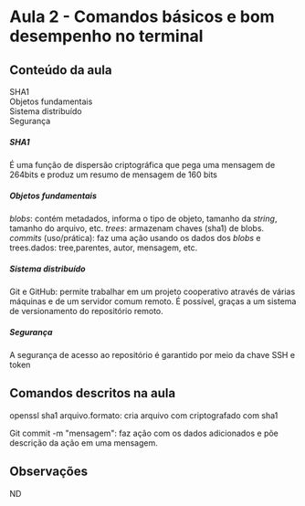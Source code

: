 

# Aula 2 -  **Comandos básicos e bom desempenho no terminal**  



## Conteúdo da aula
SHA1  
Objetos fundamentais  
Sistema distribuído  
Segurança  

##### SHA1  

É uma função de dispersão criptográfica que pega uma mensagem de 264bits e produz um resumo de mensagem de 160 bits

##### Objetos fundamentais

_blobs_: contém metadados, informa o tipo de objeto, tamanho da _string_, tamanho do arquivo, etc.
_trees_: armazenam chaves (sha1) de blobs.
_commits_ (uso/prática): faz uma ação usando os dados dos _blobs_ e trees.dados: tree,parentes, autor, mensagem, etc.

##### Sistema distribuído

Git e GitHub: permite trabalhar em um projeto cooperativo através de várias máquinas e de um servidor comum remoto. É possível, graças a um sistema de versionamento do repositório remoto.

##### Segurança

A segurança de acesso ao repositório é garantido por meio da chave SSH e token 

## Comandos descritos na aula

openssl sha1 arquivo.formato: cria arquivo com criptografado com sha1

Git commit -m "mensagem": faz ação com os dados adicionados e põe descrição da ação em uma mensagem.

## Observações

ND 
